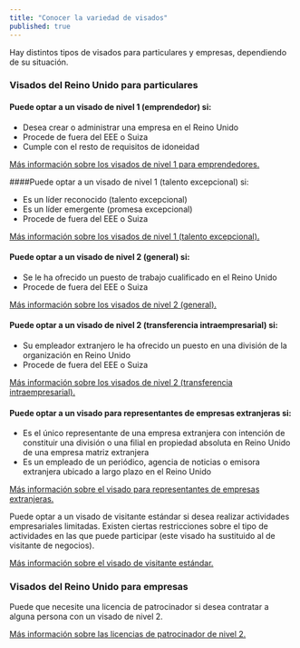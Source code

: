```yaml
---
title: "Conocer la variedad de visados"
published: true
---
```


Hay distintos tipos de visados para particulares y empresas, dependiendo de su situación.

### Visados del Reino Unido para particulares

#### Puede optar a un visado de nivel 1 (emprendedor) si:

- Desea crear o administrar una empresa en el Reino Unido
- Procede de fuera del EEE o Suiza
- Cumple con el resto de requisitos de idoneidad

[Más información sobre los visados de nivel 1 para emprendedores.](https://www.gov.uk/tier-1-entrepreneur/overview)

####Puede optar a un visado de nivel 1 (talento excepcional) si:

- Es un líder reconocido (talento excepcional)
- Es un líder emergente (promesa excepcional)
- Procede de fuera del EEE o Suiza

[Más información sobre los visados de nivel 1 (talento excepcional).](https://www.gov.uk/tier-1-exceptional-talent/overview)

#### Puede optar a un visado de nivel 2 (general) si:

- Se le ha ofrecido un puesto de trabajo cualificado en el Reino Unido
- Procede de fuera del EEE o Suiza

[Más información sobre los visados de nivel 2 (general).](https://www.gov.uk/tier-2-general/overview)


#### Puede optar a un visado de nivel 2 (transferencia intraempresarial) si:

- Su empleador extranjero le ha ofrecido un puesto en una división de la organización en Reino Unido
- Procede de fuera del EEE o Suiza

[Más información sobre los visados de nivel 2 (transferencia intraempresarial).](https://www.gov.uk/tier-2-intracompany-transfer-worker-visa/overview)

#### Puede optar a un visado para representantes de empresas extranjeras si:

- Es el único representante de una empresa extranjera con intención de constituir una división o una filial en propiedad absoluta en Reino Unido de una empresa matriz extranjera
- Es un empleado de un periódico, agencia de noticias o emisora extranjera ubicado a largo plazo en el Reino Unido

[Más información sobre el visado para representantes de empresas extranjeras.](https://www.gov.uk/representative-overseas-business/overview)

Puede optar a un visado de visitante estándar si desea realizar actividades empresariales limitadas. Existen ciertas restricciones sobre el tipo de actividades en las que puede participar (este visado ha sustituido al de visitante de negocios).

[Más información sobre el visado de visitante estándar.](https://www.gov.uk/standard-visitor-visa)


### Visados del Reino Unido para empresas
Puede que necesite una licencia de patrocinador si desea contratar a alguna persona con un visado de nivel 2.

[Más información sobre las licencias de patrocinador de nivel 2.](https://www.gov.uk/uk-visa-sponsorship-employers/overview)
